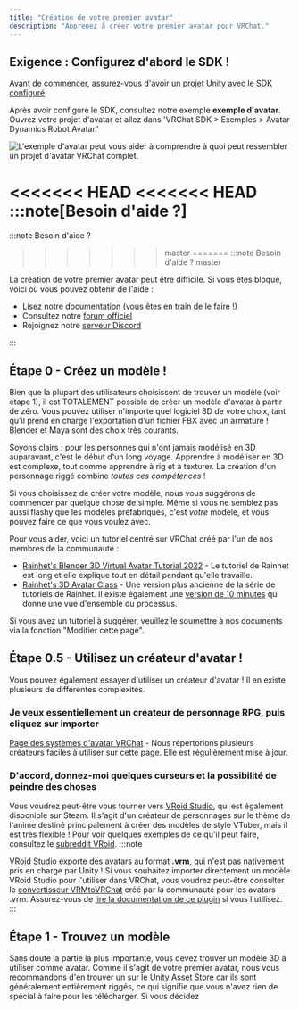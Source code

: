 ```yaml
---
title: "Création de votre premier avatar"
description: "Apprenez à créer votre premier avatar pour VRChat."
---
```


## Exigence : Configurez d'abord le SDK !
Avant de commencer, assurez-vous d'avoir un [projet Unity avec le SDK configuré](/sdk).

Après avoir configuré le SDK, consultez notre exemple **exemple d'avatar**. Ouvrez votre projet d'avatar et allez dans
'VRChat SDK > Exemples > Avatar Dynamics Robot Avatar.'

![L'exemple d'avatar peut vous aider à comprendre à quoi peut ressembler un projet d'avatar VRChat complet.](/img/avatars/creating-your-first-avatar-3dfc191-Unity_YrUFLEWWDe.png)

<<<<<<< HEAD
<<<<<<< HEAD
:::note[Besoin d'aide ?]
=======
:::note Besoin d'aide ?
>>>>>>> master
=======
:::note Besoin d'aide ?
>>>>>>> master

La création de votre premier avatar peut être difficile. Si vous êtes bloqué, voici où vous pouvez obtenir de l'aide :
- Lisez notre documentation (vous êtes en train de le faire !)
- Consultez notre [forum officiel](https://ask.vrchat.com/)
- Rejoignez notre [serveur Discord](https://discord.com/invite/vrchat)

:::
## Étape 0 - Créez un modèle !
Bien que la plupart des utilisateurs choisissent de trouver un modèle (voir étape 1), il est TOTALEMENT possible de créer un modèle d'avatar à partir de zéro. Vous pouvez utiliser n'importe quel logiciel 3D de votre choix, tant qu'il prend en charge l'exportation d'un fichier FBX avec un armature ! Blender et Maya sont des choix très courants.

Soyons clairs : pour les personnes qui n'ont jamais modélisé en 3D auparavant, c'est le début d'un long voyage. Apprendre à modéliser en 3D est complexe, tout comme apprendre à rig et à texturer. La création d'un personnage riggé combine _toutes ces compétences_ !

Si vous choisissez de créer votre modèle, nous vous suggérons de commencer par quelque chose de simple. Même si vous ne semblez pas aussi flashy que les modèles préfabriqués, c'est _votre_ modèle, et vous pouvez faire ce que vous voulez avec.

Pour vous aider, voici un tutoriel centré sur VRChat créé par l'un de nos membres de la communauté :
- [Rainhet's Blender 3D Virtual Avatar Tutorial 2022](https://www.youtube.com/watch?v=OKWsUAIsgpg&list=PL2EEbgwoJzdsC9wfKA2ZO2kAf4HDqC8a8&index=1) - Le tutoriel de Rainhet est long et elle explique tout en détail pendant qu'elle travaille.
- [Rainhet's 3D Avatar Class](https://www.youtube.com/watch?v=w-yhjgnhaNw) - Une version plus ancienne de la série de tutoriels de Rainhet. Il existe également une [version de 10 minutes](https://www.youtube.com/watch?v=in9rNze4FD4) qui donne une vue d'ensemble du processus.

Si vous avez un tutoriel à suggérer, veuillez le soumettre à nos documents via la fonction "Modifier cette page".

## Étape 0.5 - Utilisez un créateur d'avatar !
Vous pouvez également essayer d'utiliser un créateur d'avatar ! Il en existe plusieurs de différentes complexités.

### Je veux essentiellement un créateur de personnage RPG, puis cliquez sur importer
[Page des systèmes d'avatar VRChat](https://hello.vrchat.com/avatar-systems) - Nous répertorions plusieurs créateurs faciles à utiliser sur cette page. Elle est régulièrement mise à jour.

### D'accord, donnez-moi quelques curseurs et la possibilité de peindre des choses
Vous voudrez peut-être vous tourner vers [VRoid Studio](https://vroid.com/en/studio), qui est également disponible sur Steam. Il s'agit d'un créateur de personnages sur le thème de l'anime destiné principalement à créer des modèles de style VTuber, mais il est très flexible ! Pour voir quelques exemples de ce qu'il peut faire, consultez le [subreddit VRoid](https://www.reddit.com/r/VRoid/).
:::note

VRoid Studio exporte des avatars au format **.vrm**, qui n'est pas nativement pris en charge par Unity ! Si vous souhaitez importer directement un modèle VRoid Studio pour l'utiliser dans VRChat, vous voudrez peut-être consulter le [convertisseur VRMtoVRChat](https://github.com/esperecyan/VRMConverterForVRChat) créé par la communauté pour les avatars .vrm. Assurez-vous de [lire la documentation de ce plugin](https://www.store.vket.com/ec/items/122/detail/) si vous l'utilisez.
:::
## Étape 1 - Trouvez un modèle
Sans doute la partie la plus importante, vous devez trouver un modèle 3D à utiliser comme avatar. Comme il s'agit de votre premier avatar, nous vous recommandons d'en trouver un sur le [Unity Asset Store](https://assetstore.unity.com/) car ils sont généralement entièrement riggés, ce qui signifie que vous n'avez rien de spécial à faire pour les télécharger. Si vous décidez
